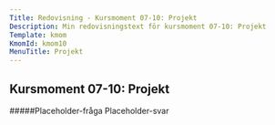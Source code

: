```yaml
---
Title: Redovisning - Kursmoment 07-10: Projekt
Description: Min redovisningstext för kursmoment 07-10: Projekt
Template: kmom
KmomId: kmom10
MenuTitle: Projekt
---
```


Kursmoment 07-10: Projekt
-----------
#####Placeholder-fråga
Placeholder-svar
